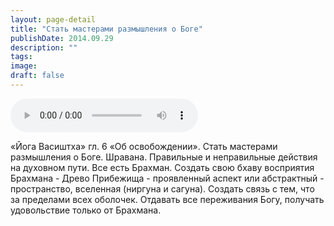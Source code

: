 ```yaml
---
layout: page-detail
title: "Стать мастерами размышления о Боге"
publishDate: 2014.09.29
description: ""
tags:
image:
draft: false
---
```


<audio title="2014.09.29 - Стать мастерами размышления о Боге.mp3" src="https://filer-api.advayta.org/v1.0/public/files/74089" controls=""></audio>

 «Йога Васиштха» гл. 6 «Об освобождении». Стать мастерами размышления о Боге. Шравана. Правильные и неправильные действия на духовном пути. Все есть Брахман. Создать свою бхаву восприятия Брахмана - Древо Прибежища - проявленный аспект или абстрактный - пространство, вселенная (ниргуна и сагуна). Создать связь с тем, что за пределами всех оболочек. Отдавать все переживания Богу, получать удовольствие только от Брахмана. 

  
